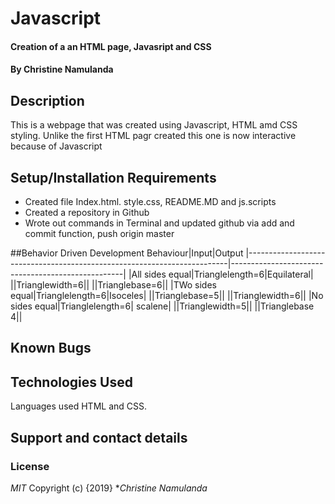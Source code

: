 # Javascript
#### Creation of a an HTML page, Javasript and CSS
#### By **Christine Namulanda**
## Description
This is a webpage that was created using Javascript, HTML amd CSS styling. Unlike the first HTML pagr created this one is now interactive because of Javascript
## Setup/Installation Requirements
* Created file Index.html. style.css, README.MD and js.scripts
* Created a repository in Github
* Wrote out commands in Terminal and updated github via add and commit function, push origin master

##Behavior Driven Development
Behaviour|Input|Output
|-------------------------------------------------------------------------|---------------------------------------------------|
|All sides equal|Trianglelength=6|Equilateral|
||Trianglewidth=6||
||Trianglebase=6||
|TWo sides equal|Trianglelength=6|Isoceles|
||Trianglebase=5||
||Trianglewidth=6||
|No sides equal|Trianglelength=6| scalene|
||Trianglewidth=5||
||Trianglebase 4||


## Known Bugs

## Technologies Used
Languages used HTML and CSS.
## Support and contact details

### License
*MIT*
Copyright (c) {2019} **Christine Namulanda*